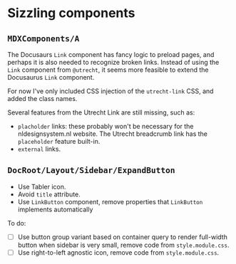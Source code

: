 # Sizzling components

## `MDXComponents/A`

The Docusaurs `Link` component has fancy logic to preload pages, and perhaps it is also needed to recognize broken links. Instead of using the `Link` component from `@utrecht`, it seems more feasible to extend the Docusaurus `Link` component.

For now I've only included CSS injection of the `utrecht-link` CSS, and added the class names.

Several features from the Utrecht Link are still missing, such as:

- `placholder` links: these probably won't be necessary for the nldesignsystem.nl website. The Utrecht breadcrumb link has the `placeholder` feature built-in.
- `external` links.

## `DocRoot/Layout/Sidebar/ExpandButton`

- Use Tabler icon.
- Avoid `title` attribute.
- Use `LinkButton` component, remove properties that `LinkButton` implements automatically

To do:

- [ ] Use button group variant based on container query to render full-width button when sidebar is very small, remove code from `style.module.css`.
- [ ] Use right-to-left agnostic icon, remove code from `style.module.css`.
